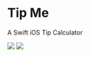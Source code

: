 # Tip Me
A Swift iOS Tip Calculator 

![](http://i.imgur.com/Dz8qSFF.png?1) ![](http://i.imgur.com/nOKkoU6.png?1)
